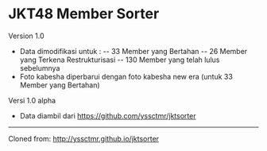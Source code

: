 # JKT48 Member Sorter

Version 1.0
- Data dimodifikasi untuk :
-- 33 Member yang Bertahan
-- 26 Member yang Terkena Restrukturisasi
-- 130 Member yang telah lulus sebelumnya
- Foto kabesha diperbarui dengan foto kabesha new era (untuk 33 Member yang Bertahan)

Versi 1.0 alpha
- Data diambil dari https://github.com/yssctmr/jktsorter


------------------------------------
Cloned from: http://yssctmr.github.io/jktsorter